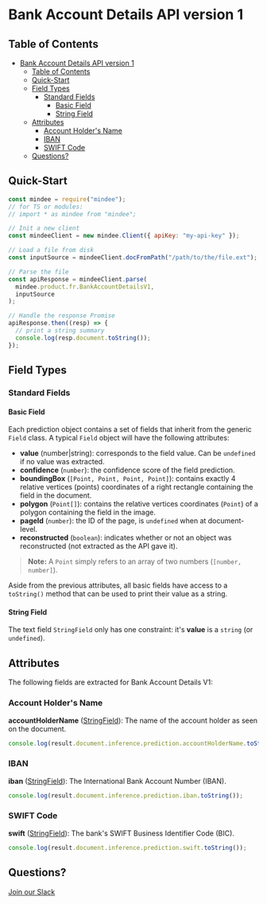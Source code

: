 # Bank Account Details API version 1

## Table of Contents
- [Bank Account Details API version 1](#bank-account-details-api-version-1)
  - [Table of Contents](#table-of-contents)
  - [Quick-Start](#quick-start)
  - [Field Types](#field-types)
    - [Standard Fields](#standard-fields)
      - [Basic Field](#basic-field)
      - [String Field](#string-field)
  - [Attributes](#attributes)
    - [Account Holder's Name](#account-holders-name)
    - [IBAN](#iban)
    - [SWIFT Code](#swift-code)
  - [Questions?](#questions)

## Quick-Start

```js
const mindee = require("mindee");
// for TS or modules:
// import * as mindee from "mindee";

// Init a new client
const mindeeClient = new mindee.Client({ apiKey: "my-api-key" });

// Load a file from disk
const inputSource = mindeeClient.docFromPath("/path/to/the/file.ext");

// Parse the file
const apiResponse = mindeeClient.parse(
  mindee.product.fr.BankAccountDetailsV1,
  inputSource
);

// Handle the response Promise
apiResponse.then((resp) => {
  // print a string summary
  console.log(resp.document.toString());
});
```

## Field Types

### Standard Fields

#### Basic Field

Each prediction object contains a set of fields that inherit from the generic `Field` class.
A typical `Field` object will have the following attributes:

* **value** (number|string): corresponds to the field value. Can be `undefined` if no value was extracted.
* **confidence** (`number`): the confidence score of the field prediction.
* **boundingBox** (`[Point, Point, Point, Point]`): contains exactly 4 relative vertices (points) coordinates of a right rectangle containing the field in the document.
* **polygon** (`Point[]`): contains the relative vertices coordinates (`Point`) of a polygon containing the field in the image.
* **pageId** (`number`): the ID of the page, is `undefined` when at document-level.
* **reconstructed** (`boolean`): indicates whether or not an object was reconstructed (not extracted as the API gave it).

> **Note:** A `Point` simply refers to an array of two numbers (`[number, number]`).


Aside from the previous attributes, all basic fields have access to a `toString()` method that can be used to print their value as a string.


#### String Field

The text field `StringField` only has one constraint: it's **value** is a `string` (or `undefined`).


## Attributes

The following fields are extracted for Bank Account Details V1:


### Account Holder's Name

**accountHolderName**  ([StringField](#string-field)): The name of the account holder as seen on the document.

```js
console.log(result.document.inference.prediction.accountHolderName.toString());
```

### IBAN

**iban**  ([StringField](#string-field)): The International Bank Account Number (IBAN).

```js
console.log(result.document.inference.prediction.iban.toString());
```

### SWIFT Code

**swift**  ([StringField](#string-field)): The bank's SWIFT Business Identifier Code (BIC).

```js
console.log(result.document.inference.prediction.swift.toString());
```

## Questions?

[Join our Slack](https://join.slack.com/t/mindee-community/shared_invite/zt-1jv6nawjq-FDgFcF2T5CmMmRpl9LLptw)
